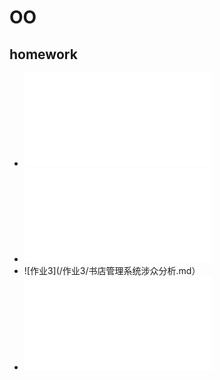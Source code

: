 # OO

## homework

- ![作业1](/作业1/homework-1.pdf)
- ![作业2](/作业2/图书馆管理系统.md)
- ![作业3](/作业3/书店管理系统涉众分析.md）
- ![作业4](/作业4/书店管理系统需求分析.md)

